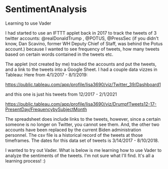 # SentimentAnalysis
Learning to use Vader

I had started to use an IFTTT applet back in 2017 to track the tweets of 3 twitter accounts: @realDonaldTrump , @POTUS, @PressSec (if you didn't know, Dan Scavino, former WH Deputy Chief of Staff, was behind the Potus account.) because I wanted to see frequency of tweets, how many tweets based on certain words contained in the tweets etc.

The applet (not created by me) tracked the accounts and put the tweets, and a link to the tweets into a Google Sheet. I had a couple data vizzes in Tableau: Here from 4/1/2017 - 8/1/2019:

https://public.tableau.com/app/profile/lisa3690/viz/Twitter_39/Dashboard1

and this one is just his tweets from 12/2017 - 2/1/2021

https://public.tableau.com/app/profile/lisa3690/viz/DrumpfTweets12-17-PresentDay/FrequencybySubjectMonth

The spreadsheet does include links to the tweets, however, since a certain someone is no longer on Twitter, you cannot see them. And, the other two accounts have been replaced by the current Biden administration personnel. The csv file is a historical record of the tweets at those timeframes. The dates for this data set of tweets is 3/14/2017 - 8/10/2018.

I wanted to try out Vader. What is below is me learning how to use Vader to analyze the sentiments of the tweets. I'm not sure what I'll find. It's all a learning process! :)
